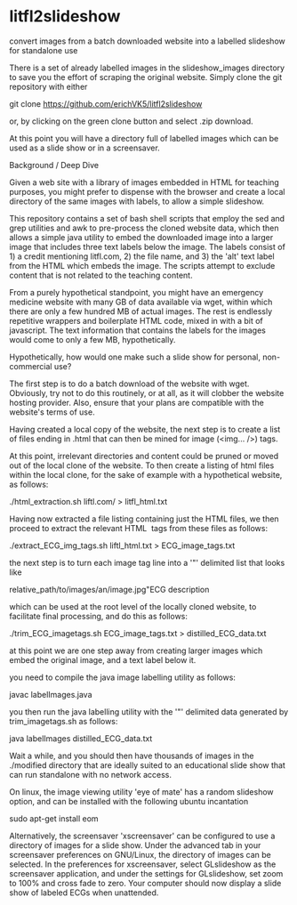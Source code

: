 # litfl2slideshow
convert images from a batch downloaded website into a labelled slideshow for standalone use

There is a set of already labelled images in the slideshow_images directory to save you the effort of scraping the original website. Simply clone the git repository with either

git clone https://github.com/erichVK5/litfl2slideshow

or, by clicking on the green clone button and select .zip download.

At this point you will have a directory full of labelled images which can be used as a slide show or in a screensaver.

Background / Deep Dive

Given a web site with a library of images embedded in HTML for teaching purposes, you might prefer to dispense with the browser and create a local directory of the same images with labels, to allow a simple slideshow.

This repository contains a set of bash shell scripts that employ the sed and grep utilities and awk to pre-process the cloned website data, which then allows a simple java utility to embed the downloaded image into a larger image that includes three text labels below the image. The labels consist of 1) a credit mentioning litfl.com, 2) the file name, and 3) the 'alt' text label from the HTML which embeds the image. The scripts attempt to exclude content that is not related to the teaching content.

From a purely hypothetical standpoint, you might have an emergency medicine website with many GB of data available via wget, within which there are only a few hundred MB of actual images. The rest is endlessly repetitive wrappers and boilerplate HTML code, mixed in with a bit of javascript. The text information that contains the labels for the images would come to only a few MB, hypothetically.

Hypothetically, how would one make such a slide show for personal, non-commercial use?

The first step is to do a batch download of the website with wget. Obviously, try not to do this routinely, or at all, as it will clobber the website hosting provider. Also, ensure that your plans are compatible with the website's terms of use.

Having created a local copy of the website, the next step is to create a list of files ending in .html that can then be mined for image (<img... />) tags.

At this point, irrelevant directories and content could be pruned or moved out of the local clone of the website. To then create a listing of html files within the local clone, for the sake of example with a hypothetical website, as follows:

./html_extraction.sh liftl.com/ > litfl_html.txt

Having now extracted a file listing containing just the HTML files, we then proceed to extract the relevant HTML <img> tags from these files as follows:

./extract_ECG_img_tags.sh liftl_html.txt > ECG_image_tags.txt

the next step is to turn each image tag line into a '"' delimited list that looks like

relative_path/to/images/an/image.jpg"ECG description

which can be used at the root level of the locally cloned website, to facilitate final processing, and do this as follows:

./trim_ECG_imagetags.sh ECG_image_tags.txt > distilled_ECG_data.txt

at this point we are one step away from creating larger images which embed the original image, and a text label below it. 

you need to compile the java image labelling utility as follows:

javac labelImages.java

you then run the java labelling utility with the '"' delimited data generated by trim_imagetags.sh as follows:

java labelImages distilled_ECG_data.txt

Wait a while, and you should then have thousands of images in the ./modified directory that are ideally suited to an educational slide show that can run standalone with no network access.

On linux, the image viewing utility 'eye of mate' has a random slideshow option, and can be installed with the following ubuntu incantation

sudo apt-get install eom

Alternatively, the screensaver 'xscreensaver' can be configured to use a directory of images for a slide show. Under the advanced tab in your screensaver preferences on GNU/Linux, the directory of images can be selected. In the preferences for xscreensaver, select GLslideshow as the screensaver application, and under the settings for GLslideshow, set zoom to 100% and cross fade to zero. Your computer should now display a slide show of labeled ECGs when unattended.
